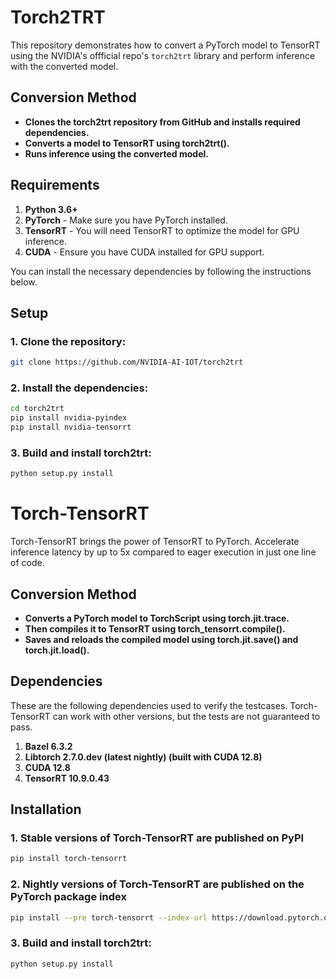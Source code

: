 # Torch2TRT

This repository demonstrates how to convert a PyTorch model to TensorRT using the NVIDIA's offficial repo's `torch2trt` library and perform inference with the converted model.

## Conversion Method

- **Clones the torch2trt repository from GitHub and installs required dependencies.**
- **Converts a model to TensorRT using torch2trt().**
- **Runs inference using the converted model.**


## Requirements

1. **Python 3.6+**
2. **PyTorch** - Make sure you have PyTorch installed.
3. **TensorRT** - You will need TensorRT to optimize the model for GPU inference.
4. **CUDA** - Ensure you have CUDA installed for GPU support.

You can install the necessary dependencies by following the instructions below.

## Setup

### 1. Clone the repository:

```bash
git clone https://github.com/NVIDIA-AI-IOT/torch2trt
```
### 2. Install the dependencies:

```bash
cd torch2trt
pip install nvidia-pyindex
pip install nvidia-tensorrt
```
### 3. Build and install torch2trt:

```bash
python setup.py install
```

# Torch-TensorRT

Torch-TensorRT brings the power of TensorRT to PyTorch. Accelerate inference latency by up to 5x compared to eager execution in just one line of code.

## Conversion Method

- **Converts a PyTorch model to TorchScript using torch.jit.trace.**
- **Then compiles it to TensorRT using torch_tensorrt.compile().**
- **Saves and reloads the compiled model using torch.jit.save() and torch.jit.load().**

## Dependencies

These are the following dependencies used to verify the testcases. Torch-TensorRT can work with other versions, but the tests are not guaranteed to pass.

1. **Bazel 6.3.2**
2. **Libtorch 2.7.0.dev (latest nightly) (built with CUDA 12.8)**
3. **CUDA 12.8**
4. **TensorRT 10.9.0.43**

## Installation

### 1. Stable versions of Torch-TensorRT are published on PyPI

```bash
pip install torch-tensorrt
```
### 2. Nightly versions of Torch-TensorRT are published on the PyTorch package index

```bash
pip install --pre torch-tensorrt --index-url https://download.pytorch.org/whl/nightly/cu124
```
### 3. Build and install torch2trt:

```bash
python setup.py install
```
